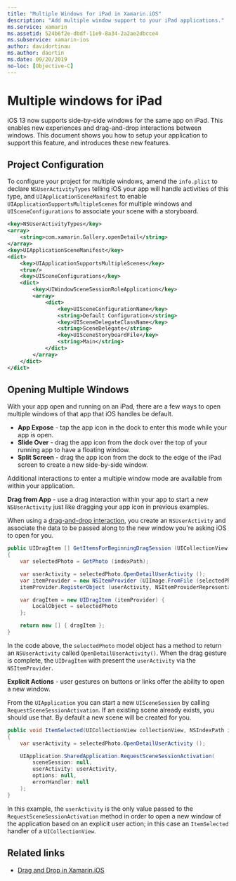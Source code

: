 ```yaml
---
title: "Multiple Windows for iPad in Xamarin.iOS"
description: "Add multiple window support to your iPad applications."
ms.service: xamarin
ms.assetid: 524b6f2e-dbdf-11e9-8a34-2a2ae2dbcce4
ms.subservice: xamarin-ios
author: davidortinau
ms.author: daortin
ms.date: 09/20/2019
no-loc: [Objective-C]
---
```


# Multiple windows for iPad

iOS 13 now supports side-by-side windows for the same app on iPad. This enables new experiences and drag-and-drop interactions between windows. This document shows you how to setup your application to support this feature, and introduces these new features. 

## Project Configuration

To configure your project for multiple windows, amend the `info.plist` to declare `NSUserActivityTypes` telling iOS your app will handle activities of this type, and `UIApplicationSceneManifest` to enable `UIApplicationSupportsMultipleScenes` for multiple windows and `UISceneConfigurations` to associate your scene with a storyboard.

```xml
<key>NSUserActivityTypes</key>
<array>
    <string>com.xamarin.Gallery.openDetail</string>
</array>
<key>UIApplicationSceneManifest</key>
<dict>
    <key>UIApplicationSupportsMultipleScenes</key>
    <true/>
    <key>UISceneConfigurations</key>
    <dict>
        <key>UIWindowSceneSessionRoleApplication</key>
        <array>
            <dict>
                <key>UISceneConfigurationName</key>
                <string>Default Configuration</string>
                <key>UISceneDelegateClassName</key>
                <string>SceneDelegate</string>
                <key>UISceneStoryboardFile</key>
                <string>Main</string>
            </dict>
        </array>
    </dict>
</dict>
```

## Opening Multiple Windows

With your app open and running on an iPad, there are a few ways to open multiple windows of that app that iOS handles be default.

- **App Expose** - tap the app icon in the dock to enter this mode while your app is open.
- **Slide Over** - drag the app icon from the dock over the top of your running app to have a floating window.
- **Split Screen** - drag the app icon from the dock to the edge of the iPad screen to create a new side-by-side window.

Additional interactions to enter a multiple window mode are available from within your application.

**Drag from App** - use a drag interaction within your app to start a new `NSUserActivity` just like dragging your app icon in previous examples.

When using a [drag-and-drop interaction][0], you create an `NSUserActivity` and associate the data to be passed along to the new window you're asking iOS to open for you.

```csharp
public UIDragItem [] GetItemsForBeginningDragSession (UICollectionView collectionView, IUIDragSession session, NSIndexPath indexPath)
{
    var selectedPhoto = GetPhoto (indexPath);

    var userActivity = selectedPhoto.OpenDetailUserActivity ();
    var itemProvider = new NSItemProvider (UIImage.FromFile (selectedPhoto.Name));
    itemProvider.RegisterObject (userActivity, NSItemProviderRepresentationVisibility.All);

    var dragItem = new UIDragItem (itemProvider) {
        LocalObject = selectedPhoto
    };

    return new [] { dragItem };
}
```

In the code above, the `selectedPhoto` model object has a method to return an `NSUserActivity` called `OpenDetailUserActivity()`. When the drag gesture is complete, the `UIDragItem` with present the `userActivity` via the `NSItemProvider`.

**Explicit Actions** - user gestures on buttons or links offer the ability to open a new window.

From the `UIApplication` you can start a new `UISceneSession` by calling `RequestSceneSessionActivation`. If an existing scene already exists, you should use that. By default a new scene will be created for you.

```csharp
public void ItemSelected(UICollectionView collectionView, NSIndexPath indexPath)
{
    var userActivity = selectedPhoto.OpenDetailUserActivity ();

    UIApplication.SharedApplication.RequestSceneSessionActivation(
        sceneSession: null,
        userActivity: userActivity,
        options: null,
        errorHandler: null
    );
}
```

In this example, the `userActivity` is the only value passed to the `RequestSceneSessionActivation` method in order to open a new window of the application based on an explicit user action; in this case an `ItemSelected` handler of a `UICollectionView`.

## Related links

- [Drag and Drop in Xamarin.iOS][0]

[0]: ~/ios/platform/introduction-to-ios11/drag-and-drop.md

